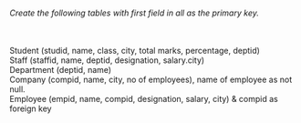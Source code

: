 ###### Create the following tables with first field in all as the primary key.
<br>
Student (studid, name, class, city, total marks, percentage, deptid) <br>
Staff (staffid, name, deptid, designation, salary.city) <br>
Department (deptid, name) <br>
Company (compid, name, city, no of employees), name of employee as not null. <br>
Employee (empid, name, compid, designation, salary, city) & compid as foreign key<br>
